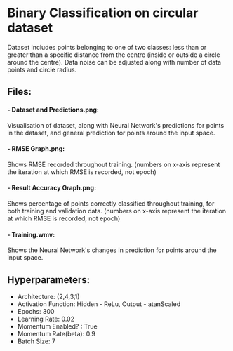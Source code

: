 # Binary Classification on circular dataset

Dataset includes points belonging to one of two classes: less than or greater than a specific distance from the centre (inside or outside a circle around the centre). Data noise can be adjusted along with number of data points and circle radius.

## Files:  
#### - Dataset and Predictions.png:  
Visualisation of dataset, along with Neural Network's predictions for points in the dataset, and general prediction for points around the input space.

#### - RMSE Graph.png:  
Shows RMSE recorded throughout training. (numbers on x-axis represent the iteration at which RMSE is recorded, not epoch)

#### - Result Accuracy Graph.png:
Shows percentage of points correctly classified throughout training, for both training and validation data. (numbers on x-axis represent the iteration at which RMSE is recorded, not epoch)

#### - Training.wmv:
Shows the Neural Network's changes in prediction for points around the input space.

## Hyperparameters:  
- Architecture: (2,4,3,1)
- Activation Function: Hidden - ReLu, Output - atanScaled
- Epochs: 300
- Learning Rate: 0.02
- Momentum Enabled? : True
- Momentum Rate(beta): 0.9
- Batch Size: 7
